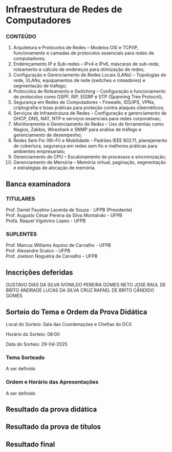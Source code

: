 # Infraestrutura de Redes de Computadores

### CONTEÚDO
01. Arquitetura e Protocolos de Redes – Modelos OSI e TCP/IP, funcionamento e camadas de protocolos essenciais para redes de computadores;<br>
02. Endereçamento IP e Sub-redes – IPv4 e IPv6, máscaras de sub-rede, roteamento e cálculo de endereços para otimização de redes;<br>
03. Configuração e Gerenciamento de Redes Locais (LANs) – Topologias de rede, VLANs, equipamentos de rede (switches e roteadores) e segmentação de tráfego;<br>
04. Protocolos de Roteamento e Switching – Configuração e funcionamento de protocolos como OSPF, RIP, EIGRP e STP (Spanning Tree Protocol);<br>
05. Segurança em Redes de Computadores – Firewalls, IDS/IPS, VPNs, criptografia e boas práticas para proteção contra ataques cibernéticos;<br>
06. Serviços de Infraestrutura de Redes – Configuração e gerenciamento de DHCP, DNS, NAT, NTP e serviços essenciais para redes corporativas;<br>
07. Monitoramento e Gerenciamento de Redes – Uso de ferramentas como Nagios, Zabbix, Wireshark e SNMP para análise de tráfego e gerenciamento de desempenho;<br>
08. Redes Sem Fio (Wi-Fi) e Mobilidade – Padrões IEEE 802.11, planejamento de cobertura, segurança em redes sem fio e melhores práticas para ambientes empresariais;<br>
09. Gerenciamento de CPU – Escalonamento de processos e sincronização;<br>
10. Gerenciamento de Memória – Memória virtual, paginação, segmentação e estratégias de alocação de memória.

## Banca examinadora

### TITULARES
Prof. Daniel Faustino Lacerda de Souza - UFPB (Presidente)<br>
Prof. Augusto César Pereira da Silva Montalvão - UFPB<br>
Profa. Raquel Vigolvino Lopes - UFPB<br>

### SUPLENTES
Prof. Marcus Williams Aquino de Carvalho - UFPB<br>
Prof. Alexandre Scaico - UFPB<br>
Prof. Joelson Nogueira de Carvalho - UFPB<br>

## Inscrições deferidas
GUSTAVO DIAS DA SILVA
IVONILDO PEREIRA GOMES NETO
JOSE RAUL DE BRITO ANDRADE
LUCAS DA SILVA CRUZ
RAFAEL DE BRITO CÂNDIDO GOMES


## Sorteio do Tema e Ordem da Prova Didática

Local do Sorteio: Sala das Coordenações e Chefias do DCX

Horário do Sorteio: 08:00

Data do Sorteio: 29-04-2025

### Tema Sorteado
A ser definido
### Ordem e Horário das Apresentações
A ser definido

## Resultado da prova didática

## Resultado da prova de títulos

## Resultado final
